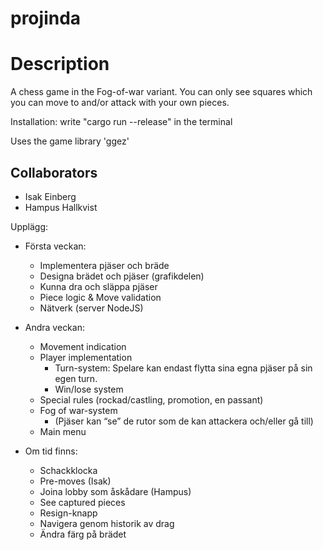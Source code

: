 # projinda

# Description 
A chess game in the Fog-of-war variant. You can only see squares which you can move to and/or attack with your own pieces.

Installation: write "cargo run --release" in the terminal

Uses the game library 'ggez'
## Collaborators
* Isak Einberg
* Hampus Hallkvist

Upplägg:

* Första veckan:
  * Implementera pjäser och bräde
  * Designa brädet och pjäser (grafikdelen)
  * Kunna dra och släppa pjäser
  * Piece logic & Move validation
  * Nätverk (server NodeJS)

* Andra veckan:
  * Movement indication
  * Player implementation
    * Turn-system: Spelare kan endast flytta sina egna pjäser på sin egen turn.
    * Win/lose system
  * Special rules (rockad/castling, promotion, en passant)
  * Fog of war-system
    * (Pjäser kan “se” de rutor som de kan attackera och/eller gå till)
  * Main menu
  
* Om tid finns:
  * Schackklocka
  * Pre-moves (Isak)
  * Joina lobby som åskådare (Hampus)
  * See captured pieces
  * Resign-knapp
  * Navigera genom historik av drag
  * Ändra färg på brädet
